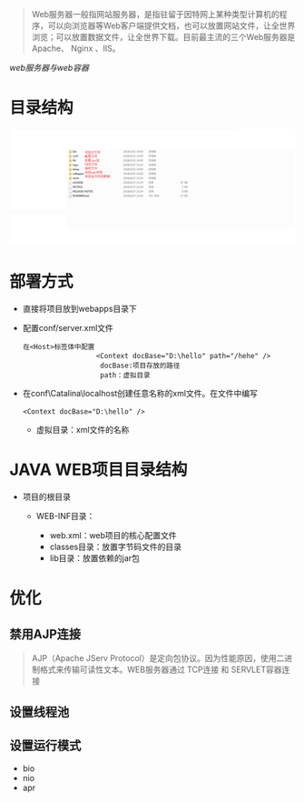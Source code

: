 > Web服务器一般指网站服务器，是指驻留于因特网上某种类型计算机的程序，可以向浏览器等Web客户端提供文档，也可以放置网站文件，让全世界浏览；可以放置数据文件，让全世界下载。目前最主流的三个Web服务器是Apache、 Nginx 、IIS。

_web服务器与web容器_

# 目录结构

![tomcat目录结构](/assets/tomcat目录结构.png)

# 部署方式

- 直接将项目放到webapps目录下
- 配置conf/server.xml文件

  ```
  在<Host>标签体中配置
                    <Context docBase="D:\hello" path="/hehe" />
                     docBase:项目存放的路径
                     path：虚拟目录
  ```

- 在conf\Catalina\localhost创建任意名称的xml文件。在文件中编写

  ```
  <Context docBase="D:\hello" />
  ```

  - 虚拟目录：xml文件的名称

# JAVA WEB项目目录结构

- 项目的根目录

  - WEB-INF目录：

    - web.xml：web项目的核心配置文件
    - classes目录：放置字节码文件的目录
    - lib目录：放置依赖的jar包


# 优化

## 禁用AJP连接

>AJP（Apache JServ Protocol）是定向包协议。因为性能原因，使用二进制格式来传输可读性文本。WEB服务器通过 TCP连接 和 SERVLET容器连接

## 设置线程池

## 设置运行模式

- bio
- nio
- apr

